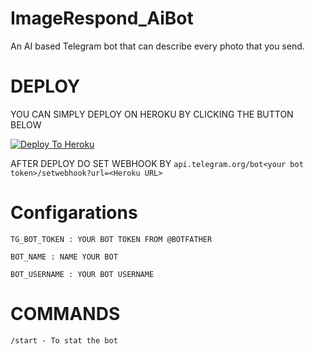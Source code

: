 # ImageRespond_AiBot


An AI based Telegram bot that can describe every photo that you send.


# DEPLOY
YOU CAN SIMPLY DEPLOY ON HEROKU BY CLICKING THE BUTTON BELOW

[![Deploy To Heroku](https://www.herokucdn.com/deploy/button.svg)](https://heroku.com/deploy?template=https://github.com/Benchamxd/Ai-Bot/tree/main)

AFTER DEPLOY DO SET WEBHOOK BY ``api.telegram.org/bot<your bot token>/setwebhook?url=<Heroku URL>``

# Configarations

``TG_BOT_TOKEN : YOUR BOT TOKEN FROM @BOTFATHER``

``BOT_NAME : NAME YOUR BOT``

``BOT_USERNAME : YOUR BOT USERNAME``

# COMMANDS

``/start - To stat the bot``

